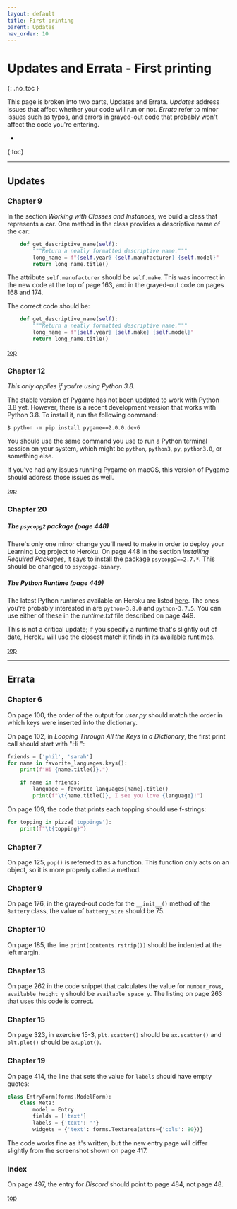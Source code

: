 ```yaml
---
layout: default
title: First printing
parent: Updates
nav_order: 10
---
```


# Updates and Errata - First printing
{: .no_toc }

This page is broken into two parts, Updates and Errata. *Updates* address issues that affect whether your code will run or not. *Errata* refer to minor issues such as typos, and errors in grayed-out code that probably won't affect the code you're entering.

* 
{:toc}

---

## Updates

### Chapter 9

In the section *Working with Classes and Instances*, we build a class that represents a car. One method in the class provides a descriptive name of the car:

```python
    def get_descriptive_name(self):
        """Return a neatly formatted descriptive name."""
        long_name = f"{self.year} {self.manufacturer} {self.model}"
        return long_name.title()
```

The attribute `self.manufacturer` should be `self.make`. This was incorrect in the new code at the top of page 163, and in the grayed-out code on pages 168 and 174.

The correct code should be:

```python
    def get_descriptive_name(self):
        """Return a neatly formatted descriptive name."""
        long_name = f"{self.year} {self.make} {self.model}"
        return long_name.title()
```

[top](#top)

### Chapter 12

*This only applies if you're using Python 3.8.*

The stable version of Pygame has not been updated to work with Python 3.8 yet. However, there is a recent development version that works with Python 3.8. To install it, run the following command:

    $ python -m pip install pygame==2.0.0.dev6

You should use the same command you use to run a Python terminal session on your system, which might be `python`, `python3`, `py`, `python3.8`, or something else.

If you've had any issues running Pygame on macOS, this version of Pygame should address those issues as well.

[top](#top)

### Chapter 20

##### The `psycopg2` package (page 448)

There's only one minor change you'll need to make in order to deploy your Learning Log project to Heroku. On page 448 in the section *Installing Required Packages*, it says to install the package `psycopg2==2.7.*`. This should be changed to `psycopg2-binary`.

##### The Python Runtime (page 449)

The latest Python runtimes available on Heroku are listed [here](https://devcenter.heroku.com/articles/python-support#specifying-a-python-version). The ones you're probably interested in are `python-3.8.0` and `python-3.7.5`. You can use either of these in the *runtime.txt* file described on page 449.

This is not a critical update; if you specify a runtime that's slightly out of date, Heroku will use the closest match it finds in its available runtimes.

[top](#top)

---

## Errata

### Chapter 6

On page 100, the order of the output for *user.py* should match the order in which keys were inserted into the dictionary.

On page 102, in *Looping Through All the Keys in a Dictionary*, the first print call should start with "Hi ":

```python
friends = ['phil', 'sarah']
for name in favorite_languages.keys():
    print(f"Hi {name.title()}.")

    if name in friends:
        language = favorite_languages[name].title()
        print(f"\t{name.title()}, I see you love {language}!")
```

On page 109, the code that prints each topping should use f-strings:

```python
for topping in pizza['toppings']:
    print(f"\t{topping}")
```

### Chapter 7

On page 125, `pop()` is referred to as a function. This function only acts on an object, so it is more properly called a method.

### Chapter 9

On page 176, in the grayed-out code for the `__init__()` method of the `Battery` class, the value of `battery_size` should be 75.

### Chapter 10

On page 185, the line `print(contents.rstrip())` should be indented at the left margin.

### Chapter 13

On page 262 in the code snippet that calculates the value for `number_rows`, `available_height_y` should be `available_space_y`. The listing on page 263 that uses this code is correct.

### Chapter 15

On page 323, in exercise 15-3, `plt.scatter()` should be `ax.scatter()` and `plt.plot()` should be `ax.plot()`.

### Chapter 19

On page 414, the line that sets the value for `labels` should have empty quotes:

```python
class EntryForm(forms.ModelForm):
    class Meta:
        model = Entry
        fields = ['text']
        labels = {'text': ''}
        widgets = {'text': forms.Textarea(attrs={'cols': 80})}
```

The code works fine as it's written, but the new entry page will differ slightly from the screenshot shown on page 417.

### Index

On page 497, the entry for *Discord* should point to page 484, not page 48.

[top](#top)

